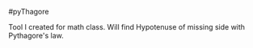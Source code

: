 #pyThagore

Tool I created for math class. Will find Hypotenuse of missing side with Pythagore's law.
